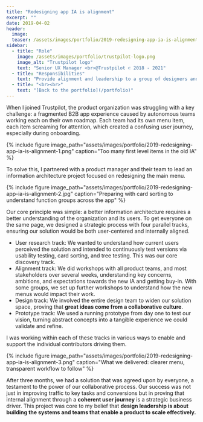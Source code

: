 ```yaml
---
title: "Redesigning app IA is alignment"
excerpt: ""
date: 2019-04-02
header:
  image:
  teaser: /assets/images/portfolio/2019-redesigning-app-ia-is-alignment-3.png
sidebar:
  - title: "Role"
    image: /assets/images/portfolio/trustpilot-logo.png
    image_alt: "Trustpilot logo"
    text: "Senior UX Manager <br>@Trustpilot ⊂ 2018 - 2021"
  - title: "Responsibilities"
    text: "Provide alignment and leadership to a group of designers and researchers working on the B2B product."
  - title: "<br><br>"
    text: "[Back to the portfolio](/portfolio)"
---
```


When I joined Trustpilot, the product organization was struggling with a key challenge: a fragmented B2B app experience caused by autonomous teams working each on their own roadmap. Each team had its own menu item, each item screaming for attention, which created a confusing user journey, especially during onboarding. 

{% include figure image_path="assets/images/portfolio/2019-redesigning-app-ia-is-alignment-1.png" caption="Too many first level items in the old IA" %}

To solve this, I partnered with a product manager and their team to lead an information architecture project focused on redesigning the main menu.

{% include figure image_path="assets/images/portfolio/2019-redesigning-app-ia-is-alignment-2.jpg" caption="Preparing with  card sorting to understand function groups across the app" %}

Our core principle was simple: a better information architecture requires a better understanding of the organization and its users. To get everyone on the same page, we designed a strategic process with four parallel tracks, ensuring our solution would be both user-centered and internally aligned.
 - User research track: We wanted to understand how current users perceived the solution and intended to continuously test versions via usability testing, card sorting, and tree testing. This was our core discovery track.
 - Alignment track: We did workshops with all product teams, and most stakeholders over several weeks, understanding key concerns, ambitions, and expectations towards the new IA and getting buy-in. With some groups, we set up further workshops to understand how the new menus would impact their work.
 - Design track: We involved the entire design team to widen our solution space, proving that **great ideas come from a collaborative culture**.
 - Prototype track: We used a running prototype from day one to test our vision, turning abstract concepts into a tangible experience we could validate and refine.

I was working within each of these tracks in various ways to enable and support the individual contributors driving them.

{% include figure image_path="assets/images/portfolio/2019-redesigning-app-ia-is-alignment-3.png" caption="What we delivered: clearer menu, transparent workflow to follow" %}

After three months, we had a solution that was agreed upon by everyone, a testament to the power of our collaborative process. Our success was not just in improving traffic to key tasks and conversions but in proving that internal alignment through a **coherent user journey** is a strategic business driver. This project was core to my belief that **design leadership is about building the systems and teams that enable a product to scale effectively.**